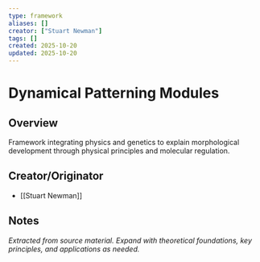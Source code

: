 ```yaml
---
type: framework
aliases: []
creator: ["Stuart Newman"]
tags: []
created: 2025-10-20
updated: 2025-10-20
---
```


# Dynamical Patterning Modules

## Overview

Framework integrating physics and genetics to explain morphological development through physical principles and molecular regulation.

## Creator/Originator

- [[Stuart Newman]]

## Notes

*Extracted from source material. Expand with theoretical foundations, key principles, and applications as needed.*
